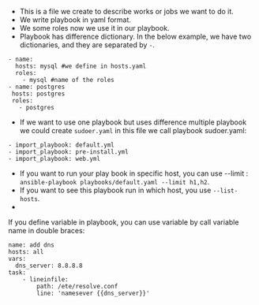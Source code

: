 - This is a file we create to describe works or jobs we want to do it.
-  We write playbook in yaml format.
-  We some roles now we  use it in our playbook.
- Playbook has difference dictionary. In the below example, we have two dictionaries, and they are separated by  `-`.
 ```
 - name:
   hosts: mysql #we define in hosts.yaml
   roles:
	 - mysql #name of the roles
- name: postgres
  hosts: postgres
  roles:
	- postgres 
```
-  If we want to use one playbook but uses difference multiple playbook  we could create `sudoer.yaml` in this file we call playbook
sudoer.yaml:
```
- import_playbook: default.yml
- import_playbook: pre-install.yml
- import_playbook: web.yml
```

- If you want to run your play book in specific host, you can use --limit : `ansible-playbook playbooks/default.yaml --limit h1,h2`. 
- If you want to see this playbook run in which host, you use `--list-hosts`.
-

If you  define variable in playbook,  you  can use variable by call variable name in double braces:
```
name: add dns
hosts: all
vars:
  dns_server: 8.8.8.8
task:
	- lineinfile:
		path: /ete/resolve.conf
		line: 'namesever {{dns_server}}'

```